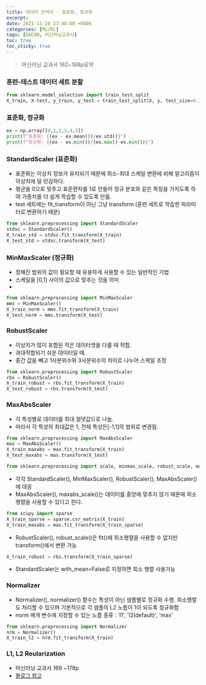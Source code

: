 ```yaml
---
title: 데이터 전처리 - 표준화, 정규화
excerpt:
date: 2021-11-28 23:48:00 +0800
categories: [ML/DL]
tags: [DACON, 머신러닝교과서]
toc: true
toc_sticky: true
---
```

> 머신러닝 교과서 162~168p요약


### 훈련-테스트 데이터 세트 분할
```python
from sklearn.model_selection import train_test_split
X_train, X-test, y_train, y_test = train_test_split(X, y, test_size=0.3,													random_state=0, stratify=y)
```


### 표준화, 정규화
```python
ex = np.array([0,1,2,3,4,5])
print(f"표준화: {(ex - ex.mean())/ex.std()}")
print(f"정규화: {(ex - ex.min())/(ex.max()-ex.min())}")
```

### StandardScaler (표준화)
* 표준화는 이상치 정보가 유지되기 때문에 최소-최대 스케일 변환에 비해 알고리즘이 이상치에 덜 민감하다.<br>
* 평균을 0으로 맞추고 표준편차를 1로 만들어 정규 분포와 같은 특징을 가지도록 하여 가중치를 더 쉽게 학습할 수 있도록 만듦. <br>
* test 세트에는 fit_transform이 아닌 그냥 transform (훈련 세트로 학습한 파라미터로 변환하기 때문)
```python
from sklearn.preprocessing import StandardScaler
stdsc = StandardScaler()
X_train_std = stdsc.fit_transform(X_train)
X_test_std = stdsc.transform(X_test)
```

### MinMaxScaler (정규화)
* 정해진 범위의 값이 필요할 때 유용하게 사용할 수 있는 일반적인 기법<br>
* 스케일을 [0,1] 사이의 값으로 맞추는 것을 의미 <br>
* 
```python
from sklearn.preprocessing import MinMaxScaler
mms = MinMaxScaler()
X_train_norm = mms.fit_transform(X_train)
X_test_norm = mms.transform(X_test)
```

### RobustScaler
* 이상치가 많이 포함된 작은 데이터셋을 다룰 때 적합. <br>
* 과대적합되기 쉬운 데이터일 때. <br>
* 중간 값을 빼고 1사분위수와 3사분위수의 차이로 나누어 스케일 조정 <br>
```python
from sklearn.preprocessing import RobustScaler
rbs = RobustScaler()
X_train_robust = rbs.fit_transform(X_train)
X_test_robust = rbs.transform(X_test)
```

### MaxAbsScaler
* 각 특성별로 데이터를 최대 절댓값으로 나눔. <br>
* 따라서 각 특성의 최대값은 1, 전체 특성은[-1,1]의 범위로 변경됨. <br>
```python
from sklearn.preprocessing import MaxAbsScaler
mas = MaxAbsScaler()
X_train_maxabs = mas.fit_transform(X_train)
X_test_maxabs = mas.transform(X_test)
```

```python
from sklearn.preprocessing import scale, minmax_scale, robust_scale, maxabs_scale
```
* 각각 StandardScaler(), MinMaxScaler(), RobustScaler(), MaxAbsScaler()에 대응
* MaxAbsScaler(), maxabs_scale()는 데이터를 중앙에 맞추지 않기 때문에 희소 행렬을 사용할 수 있다고 한다.
```python
from scipy import sparse
X_train_sparse = sparse.csr_matrix(X_train)
X_train_maxabs = mas.fit_transform(X_train_sparse)
```
* RobustScaler(), robust_scale()은 fit()에 희소행렬을 사용할 수 없지만 transform()에서 변환 가능
```python
X_train_robust = rbs.transform(X_train_sparse)
```
* StandardScaler는 with_mean=False로 지정하면 희소 행렬 사용가능

### Normalizer
* Normalizer(), normalizer() 함수는 특성이 아닌 샘플별로 정규화 수행. 희소행렬도 처리할 수 있으며 기본적으로 각 샘플의 L2 노름이 1이 되도록 정규화함
* norm 매개 변수에 지정할 수 있는 노름 종류 : 'l1', 'l2(default)', 'max'
```python
from sklearn.preprocessing import Normalizer
nrm = Normalizer()
X_train_l2 = nrm.fit_transform(X_train)
```


### L1, L2 Reularization
* 머신러닝 교과서 169 ~176p
* [블로그 참고](https://huidea.tistory.com/154)